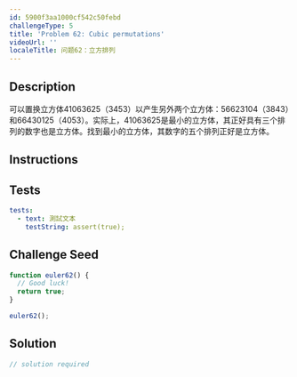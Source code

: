 ```yaml
---
id: 5900f3aa1000cf542c50febd
challengeType: 5
title: 'Problem 62: Cubic permutations'
videoUrl: ''
localeTitle: 问题62：立方排列
---
```


## Description
<section id="description">可以置换立方体41063625（3453）以产生另外两个立方体：56623104（3843）和66430125（4053）。实际上，41063625是最小的立方体，其正好具有三个排列的数字也是立方体。找到最小的立方体，其数字的五个排列正好是立方体。 </section>

## Instructions
<section id="instructions">
</section>

## Tests
<section id='tests'>

```yml
tests:
  - text: 測試文本
    testString: assert(true);

```

</section>

## Challenge Seed
<section id='challengeSeed'>

<div id='js-seed'>

```js
function euler62() {
  // Good luck!
  return true;
}

euler62();

```

</div>



</section>

## Solution
<section id='solution'>

```js
// solution required
```
</section>
